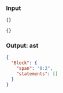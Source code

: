 ### Input
```js
{}
```

```js min
{}
```

### Output: ast
```json
{
  "Block": {
    "span": "0:2",
    "statements": []
  }
}
```
